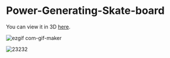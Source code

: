 # Power-Generating-Skate-board

You can view it in 3D [here](https://moezdurrani.github.io/3DModelsWebsite/).

![ezgif com-gif-maker](https://user-images.githubusercontent.com/103555283/199858161-784beb51-b7e5-480a-add2-358da3711aae.gif)

![23232](https://user-images.githubusercontent.com/103555283/199858495-45606cb5-060e-4d4c-8090-927dd7cd8dbd.png)
